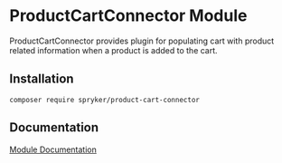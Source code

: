 # ProductCartConnector Module

ProductCartConnector provides plugin for populating cart with product related information when a product is added to the cart.

## Installation

```
composer require spryker/product-cart-connector
```

## Documentation

[Module Documentation](http://academy.spryker.com/developing_with_spryker/module_guide/checkout_process/cart.html)

